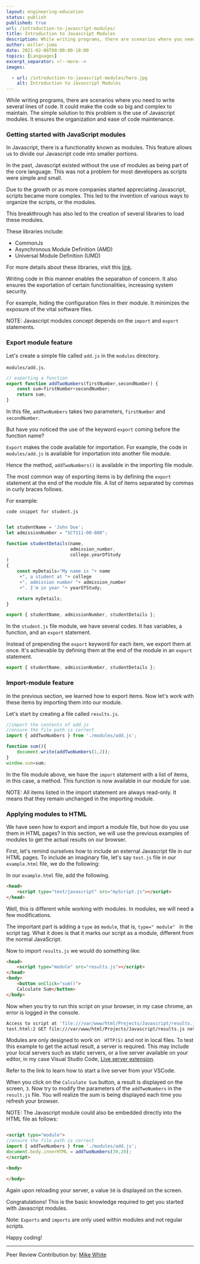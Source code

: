 ```yaml
---
layout: engineering-education
status: publish
published: true
url: /introduction-to-javascript-modules/
title: Introduction to Javascript Modules
description: While writing programs, there are scenarios where you need to write several lines of code. This could make the code huge and complex to maintain. The simple solution to this problem is the use of Javascript modules. It ensures the organization and ease of code maintenance.
author: miller-juma
date: 2021-02-06T00:00:00-18:00
topics: [Languages]
excerpt_separator: <!--more-->
images:

  - url: /introduction-to-javascript-modules/hero.jpg
    alt: Introduction to Javascript Modules
---
```

While writing programs, there are scenarios where you need to write several lines of code. It could make the code so big and complex to maintain. The simple solution to this problem is the use of Javascript modules. It ensures the organization and ease of code maintenance.
<!--more-->
### Getting started with JavaScript modules
In Javascript, there is a functionality known as modules. This feature allows us to divide our Javascript code into smaller portions. 

In the past, Javascript existed without the use of modules as being part of the core language. This was not a problem for most developers as scripts were simple and small.  

Due to the growth or as more companies started appreciating Javascript, scripts became more complex. This led to the invention of various ways to organize the scripts, or the modules.

This breakthrough has also led to the creation of several libraries to load these modules. 

These libraries include:  
- CommonJs 
- Asynchronous Module Definition (AMD)
- Universal Module Definition (UMD)

For more details about these libraries, visit this [link](https://javascript.info/modules-intro).

Writing code in this manner enables the separation of concern. It also ensures the exportation of certain functionalities, increasing system security. 

For example, hiding the configuration files in their module. It minimizes the exposure of the vital software files.  

NOTE:  Javascript modules concept depends on the `import` and `export` statements.  

### Export module feature
Let's create a simple file called `add.js` in the `modules` directory.

`modules/add.js`.
```js
// exporting a function
export function addTwoNumbers(firstNumber,secondNumber) {
    const sum=firstNumber+secondNumber;
    return sum;
}
```

In this file, `addTwoNumbers` takes two parameters, `firstNumber` and `secondNumber`. 
  
But have you noticed the use of the keyword `export` coming before the function name?  

`Export` makes the code available for importation. For example, the code in `modules/add.js` is available for importation into another file module.  

Hence the method, `addTwoNumbers()` is available in the importing file module.  

The most common way of exporting items is by defining the `export` statement at the end of the module file. A list of items separated by commas in curly braces follows. 

For example:   

`code snippet for student.js`

```js

let studentName = 'John Doe';
let admissionNumber = "SCT111-00-000";

function studentDetails(name,
                        admission_number,
                        college,yearOfStudy
)
{
    const myDetails="My name is "+ name
     +", a student at "+ college
     +", admission number "+ admission_number
     +". I'm in year "+ yearOfStudy;

    return myDetails;
}

export { studentName, admissionNumber, studentDetails };

```

In the `student.js` file module, we have several codes. It has variables, a function, and an `export` statement. 

Instead of prepending the `export` keyword for each item, we export them at once. It's achievable by defining them at the end of the module in an `export` statement. 

```js
export { studentName, admissionNumber, studentDetails };
```

### Import-module feature
In the previous section, we learned how to export items. Now let's work with these items by importing them into our module.

Let's start by creating a file called `results.js`.  

```js
//import the contents of add.js
//ensure the file path is correct
import { addTwoNumbers } from './modules/add.js';

function sum(){
    document.write(addTwoNumbers(1,2));
}
window.sum=sum;
```

In the file module above, we have the `import` statement with a list of items, in this case, a method. This function is now available in our module for use.

NOTE: All items listed in the import statement are always read-only.  It means that they remain unchanged in the importing module.

### Applying modules to HTML
We have seen how to export and import a module file, but how do you use them in HTML pages? In this section, we will use the previous examples of modules to get the actual results on our browser. 

First, let's remind ourselves how to include an external Javascript file in our HTML pages. To include an imaginary file, let's say `test.js` file in our `example.html` file, we do the following: 

In our `example.html` file, add the following.  
```html
<head>
    <script type="text/javascript" src="myScript.js"></script>
</head>

```

Well, this is different while working with modules. In modules, we will need a few modifications.

The important part is adding a `type` as `module`, that is, `type=" module" ` in the script tag. What it does is that it marks our script as a module, different from the normal JavaScript. 

Now to import `results.js` we would do something like:  
```html
<head>
    <script type="module" src="results.js"></script>
</head>
<body>
    <button onClick="sum()">
    Calculate Sum</button>
</body>
```

Now when you try to run this script on your browser, in my case chrome, an error is logged in the console.  

```bash
Access to script at 'file:///var/www/html/Projects/Javascript/results.js' from origin 'null' has been blocked by CORS policy: Cross origin requests are only supported for protocol schemes: HTTP, data, chrome, chrome-extension, chrome-untrusted, https.
test.html:2 GET file:///var/www/html/Projects/Javascript/results.js net::ERR_FAILED

```

Modules are only designed to work on ` HTTP(S)` and not in local files. To test this example to get the actual result, a server is required. This may include your local servers such as static servers, or a live server available on your editor, in my case Visual Studio Code, [Live server extension](https://marketplace.visualstudio.com/items?itemName=ritwickdey.LiveServer). 

Refer to the link to learn how to start a live server from your VSCode.  

When you click on the `Calculate Sum` button, a result is displayed on the screen, `3`. Now try to modify the parameters of the `addTwoNumbers` in the `result.js` file.  You will realize the sum is being displayed each time you refresh your browser.  

NOTE: The Javascript module could also be embedded directly into the HTML file as follows:  

```HTML

<script type="module">
//ensure the file path is correct 
import { addTwoNumbers } from './modules/add.js';
document.body.innerHTML = addTwoNumbers(30,20);
</script>

<body>

</body>

```

Again upon reloading your server, a value `50` is displayed on the screen. 

Congratulations! This is the basic knowledge required to get you started with Javascript modules.  

Note: `Exports` and `imports` are only used within modules and not regular scripts.

Happy coding!

---
Peer Review Contribution by: [Mike White](https://www.section.io/engineering-education/authors/mike-white/)
